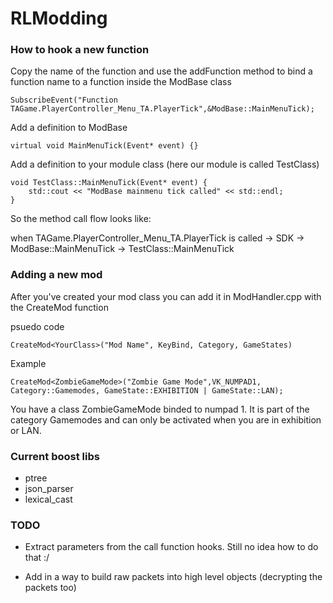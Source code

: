 # RLModding

### How to hook a new function
Copy the name of the function and use the addFunction method to bind a function name to a function inside the ModBase class
```
SubscribeEvent("Function TAGame.PlayerController_Menu_TA.PlayerTick",&ModBase::MainMenuTick);
```

Add a definition to ModBase
```
virtual void MainMenuTick(Event* event) {}
```

Add a definition to your module class (here our module is called TestClass)
```
void TestClass::MainMenuTick(Event* event) {
	std::cout << "ModBase mainmenu tick called" << std::endl;
}
```
So the method call flow looks like:

when TAGame.PlayerController_Menu_TA.PlayerTick is called -> SDK -> ModBase::MainMenuTick -> TestClass::MainMenuTick

### Adding a new mod
After you've created your mod class you can add it in ModHandler.cpp with the CreateMod function

psuedo code
```
CreateMod<YourClass>("Mod Name", KeyBind, Category, GameStates)
```

Example
```
CreateMod<ZombieGameMode>("Zombie Game Mode",VK_NUMPAD1, Category::Gamemodes, GameState::EXHIBITION | GameState::LAN);
```
You have a class ZombieGameMode binded to numpad 1. It is part of the category Gamemodes and can only be activated when you are in exhibition or LAN.

### Current boost libs
- ptree
- json_parser
- lexical_cast

### TODO
- Extract parameters from the call function hooks. Still no idea how to do that :/

- Add in a way to build raw packets into high level objects (decrypting the packets too)
